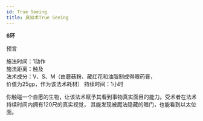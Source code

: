 ```yaml
---
id: True Seeing
title: 真知术True Seeing
---
```


**6环**

预言

施法时间：1动作  
施法距离：触及  
法术成分：V、S、M（由蘑菇粉、藏红花和油脂制成得眼药膏，  
价值为25gp，作为该法术耗材）
持续时间：1小时  


你触碰一个自愿的生物，让该法术赋予其看到事物真实面目的能力。受术者在法术持续时间内拥有120尺的真实视觉，
其能发现被魔法隐藏的暗门，也能看到以太位面。
